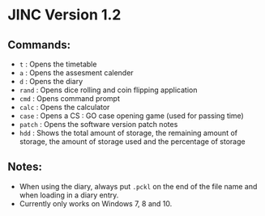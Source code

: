 # JINC Version 1.2

## Commands:
- `t` : Opens the timetable
- `a` : Opens the assesment calender
- `d` : Opens the diary
- `rand` : Opens dice rolling and coin flipping application
- `cmd` : Opens command prompt
- `calc` : Opens the calculator
- `case` : Opens a CS : GO case opening game (used for passing time)
- `patch` : Opens the software version patch notes
- `hdd` : Shows the total amount of storage, the remaining amount of storage, the amount of storage used and the percentage of storage

## Notes:
- When using the diary, always put `.pckl` on the end of the file name and when loading in a diary entry.
- Currently only works on Windows 7, 8 and 10. 
